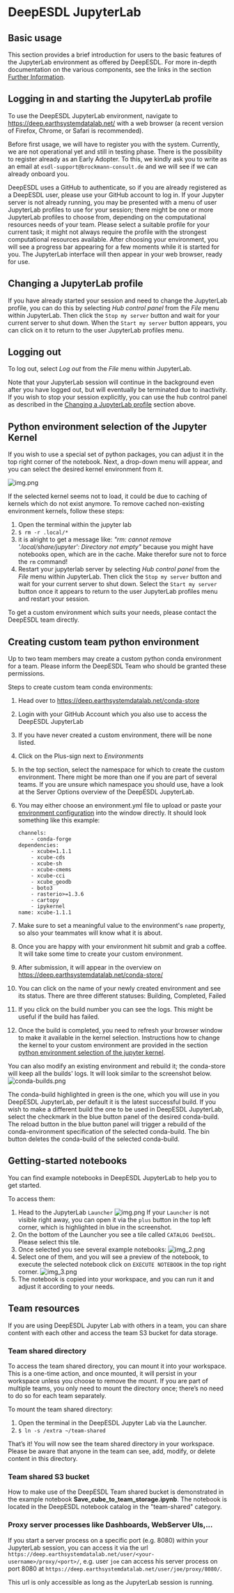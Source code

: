 # DeepESDL JupyterLab

## Basic usage

This section provides a brief introduction for users to the basic features of
the JupyterLab environment as offered by DeepESDL.
For more in-depth documentation on the various components, see the links in the
section [Further Information](further-information.md).

## Logging in and starting the JupyterLab profile

To use the DeepESDL JupyterLab environment, navigate to
<https://deep.earthsystemdatalab.net/> with a web browser (a recent version of
Firefox, Chrome, or Safari is recommended).

Before first usage, we will have to register you with the system. Currently,
we are not operational yet and still in testing phase. There is the
possibility to register already as an Early Adopter. To this, we kindly ask you
to write as an email at `esdl-support@brockmann-consult.de` and we will see
if we can already onboard you.

DeepESDL uses a GitHub to authenticate, so if you are already registered as a
DeepESDL user, please use your GitHub account to log in.
If your Jupyter server is not already running, you may be presented
with a menu of user JupyterLab profiles to use for your session; there might be
one or more JupyterLab profiles to choose from, depending on the computational
resources needs of your team. Please select a suitable profile for
your current task; it might not always require the profile with the strongest
computational resources available.
After choosing your environment, you will see a progress bar appearing for a few
moments while it is started for you.
The JupyterLab interface will then appear in your web browser, ready for
use.

## Changing a JupyterLab profile

If you have already started your session and need to change the JupyterLab profile,
you can do this by selecting _Hub control panel_ from the _File_ menu within
JupyterLab. Then click the `Stop my server` button and wait for your current
server to shut down. When the `Start my server` button appears, you can click
on it to return to the user JupyterLab profiles menu.

## Logging out

To log out, select _Log out_ from the _File_ menu within JupyterLab.

Note that your JupyterLab session will continue in the background even after
you have logged out, but will eventually be terminated due to inactivity.
If you wish to stop your session explicitly,
you can use the hub control panel as described in the
[Changing a JupyterLab profile](#changing-a-jupyterlab-profile) section above.

## Python environment selection of the Jupyter Kernel

If you wish to use a special set of python packages, you can adjust it in the
top right corner of the notebook. Next, a drop-down menu will appear, and you
can select the desired kernel environment from it.

![img.png](../img/environment.png)

If the selected kernel seems not to load, it could be due to caching of kernels
which do not exist anymore. To remove cached non-existing environment kernels,
follow these steps:

1. Open the terminal within the jupyter lab
2. `$ rm -r .local/*`
3. it is alright to get a message like: _"rm: cannot remove
   '.local/share/jupyter': Directory not empty"_ because you might have
   notebooks open, which are in the cache. Make therefor sure not to force
   the `rm` command!
4. Restart your jupyterlab server by selecting _Hub control panel_ from the
   _File_ menu within JupyterLab. Then click the `Stop my server` button and
   wait for your current server to shut down. Select the `Start my server`
   button once it appears to return to the user JupyterLab profiles menu and
   restart your session.

To get a custom environment which suits your needs, please contact the DeepESDL
team directly.

## Creating custom team python environment

Up to two team members may create a custom python conda
environment for a team. Please inform the DeepESDL Team
who should be granted these permissions.

Steps to create custom team conda environments:

1.  Head over to https://deep.earthsystemdatalab.net/conda-store
2.  Login with your GitHub Account which you also use to access the DeepESDL
    JupyterLab
3.  If you have never created a custom environment, there will be none listed.
4.  Click on the Plus-sign next to _Environments_
5.  In the top section, select the namespace for which to create the custom
    environment. There might be more than one if you are part of several
    teams. If you are unsure which namespace you should use, have a look
    at the Server Options overview of the DeepESDL JupyterLab.
6.  You may either choose an environment.yml file to upload or paste your
    [environment configuration](https://docs.conda.io/projects/conda/en/latest/user-guide/tasks/manage-environments.html#create-env-file-manually)
    into the window directly.
    It should look something like this example:

        channels:
            - conda-forge
        dependencies:
            - xcube=1.1.1
            - xcube-cds
            - xcube-sh
            - xcube-cmems
            - xcube-cci
            - xcube_geodb
            - boto3
            - rasterio>=1.3.6
            - cartopy
            - ipykernel
        name: xcube-1.1.1

7.  Make sure to set a meaningful value to the environment's `name` property,
    so also your teammates will know what it is about.
8.  Once you are happy with your environment hit submit and grab a coffee. It
    will take some time to create your custom environment.
9.  After submission, it will appear in the overview on
    https://deep.earthsystemdatalab.net/conda-store/
10. You can click on the name of your newly created environment and see its
    status. There are three different statuses: Building, Completed, Failed
11. If you click on the build number you can see the logs. This might be
    useful if the build has failed.
12. Once the build is completed, you need to refresh your browser window
    to make it available in the kernel selection. Instructions how to change
    the kernel to your custom environment are provided
    in the section [python environment selection of the jupyter kernel](#python-environment-selection-of-the-jupyter-kernel).

You can also modify an existing environment and rebuild it; the conda-store
will keep all the builds' logs.
It will look similar to the screenshot below.
![conda-builds.png](../img/conda-builds.png)

The conda-build highlighted in green is the one, which you will use in you
DeepESDL JupyterLab, per default it is the latest successful build. If you
wish to make a different build the one to be used in DeepESDL JupyterLab,
select the checkmark in the blue button panel of the desired conda-build.
The reload button in the blue button panel will trigger a rebuild of the
conda-environment specification of the selected conda-build. The bin button
deletes the conda-build of the selected conda-build.

## Getting-started notebooks

You can find example notebooks in DeepESDL JupyterLab to help you to get
started.

To access them:

1.  Head to the JupyterLab `Launcher`
    ![img.png](../img/launcher.png)
    If your `Launcher` is not visible right away, you can open it via the `plus`
    button in the top left corner, which is highlighted in blue in the
    screenshot.
2.  On the bottom of the Launcher you see a tile called `CATALOG DeeESDL`.
    Please select this tile.
3.  Once selected you see several example notebooks:
    ![img_2.png](../img/catalog.png)
4.  Select one of them, and you will see a preview of the notebook, to execute
    the selected notebook click on `EXECUTE NOTEBOOK` in the top right corner.
    ![img_3.png](../img/notebook.png)
5.  The notebook is copied into your workspace, and you can run it and adjust
    it according to your needs.

## Team resources

If you are using DeepESDL Jupyter Lab with others in a team, you can share
content with each other and access the team S3 bucket for data storage.

### Team shared directory

To access the team shared directory, you can mount it into your workspace.
This is a one-time action, and once mounted, it will persist in your workspace
unless you choose to remove the mount. If you are part of multiple teams, you
only need to mount the directory once; there’s no need to do so for each team
separately.

To mount the team shared directory:

1.  Open the terminal in the DeepESDL Jupyter Lab via the Launcher.
2.  `$ ln -s /extra ~/team-shared`

That’s it! You will now see the team shared directory in your workspace.
Please be aware that anyone in the team can see, add, modify, or delete
content in this directory.

### Team shared S3 bucket

How to make use of the DeepESDL Team shared bucket is demonstrated in the
example notebook **Save_cube_to_team_storage.ipynb**. The notebook is located
in the DeepESDL notebook catalog in the "team-shared" category.

### Proxy server processes like Dashboards, WebServer UIs,...

If you start a server process on a specific port (e.g. 8080) within your JupyterLab
session, you can access it via the url 
`https://deep.earthsystemdatalab.net/user/<your-username>/proxy/<port>/`, e.g.
user `joe` can access his server process on port 8080 at 
`https://deep.earthsystemdatalab.net/user/joe/proxy/8080/`.

This url is only accessible as long as the JupyterLab session is running.
